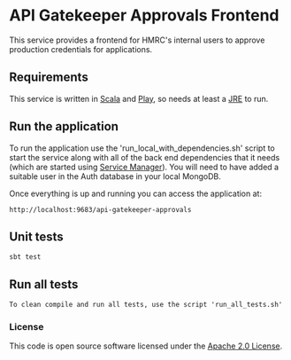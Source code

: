 
# API Gatekeeper Approvals Frontend

This service provides a frontend for HMRC's internal users to approve production credentials for applications.

## Requirements 

This service is written in [Scala](http://www.scala-lang.org/) and [Play](http://playframework.com/), so needs at least a [JRE](https://www.java.com/en/download/manual.jsp) to run.

## Run the application

To run the application use the 'run_local_with_dependencies.sh' script to start the service along with all of
the back end dependencies that it needs (which are started using [Service Manager](https://github.com/hmrc/service-manager)). You will need to have added
a suitable user in the Auth database in your local MongoDB. 

Once everything is up and running you can access the application at:

```
http://localhost:9683/api-gatekeeper-approvals
```


## Unit tests
```
sbt test
```

## Run all tests
```
To clean compile and run all tests, use the script 'run_all_tests.sh'
```

### License

This code is open source software licensed under the [Apache 2.0 License]("http://www.apache.org/licenses/LICENSE-2.0.html").
